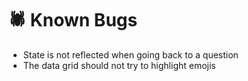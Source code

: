 # 🕷 Known Bugs

* State is not reflected when going back to a question
* The data grid should not try to highlight emojis

